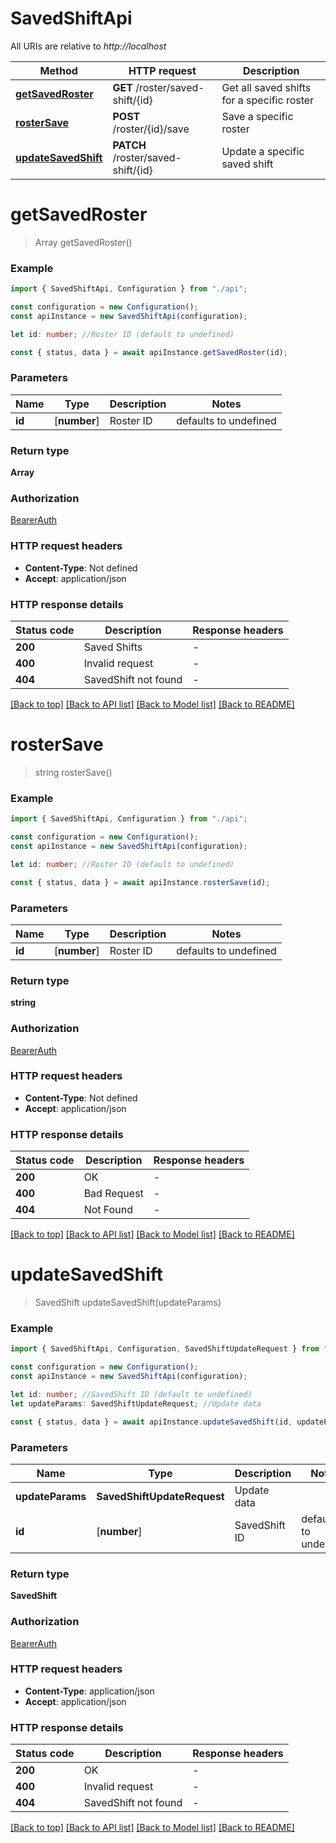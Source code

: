 # SavedShiftApi

All URIs are relative to _http://localhost_

| Method                                    | HTTP request                       | Description                                |
| ----------------------------------------- | ---------------------------------- | ------------------------------------------ |
| [**getSavedRoster**](#getsavedroster)     | **GET** /roster/saved-shift/{id}   | Get all saved shifts for a specific roster |
| [**rosterSave**](#rostersave)             | **POST** /roster/{id}/save         | Save a specific roster                     |
| [**updateSavedShift**](#updatesavedshift) | **PATCH** /roster/saved-shift/{id} | Update a specific saved shift              |

# **getSavedRoster**

> Array<SavedShift> getSavedRoster()

### Example

```typescript
import { SavedShiftApi, Configuration } from "./api";

const configuration = new Configuration();
const apiInstance = new SavedShiftApi(configuration);

let id: number; //Roster ID (default to undefined)

const { status, data } = await apiInstance.getSavedRoster(id);
```

### Parameters

| Name   | Type         | Description | Notes                 |
| ------ | ------------ | ----------- | --------------------- |
| **id** | [**number**] | Roster ID   | defaults to undefined |

### Return type

**Array<SavedShift>**

### Authorization

[BearerAuth](../README.md#BearerAuth)

### HTTP request headers

- **Content-Type**: Not defined
- **Accept**: application/json

### HTTP response details

| Status code | Description          | Response headers |
| ----------- | -------------------- | ---------------- |
| **200**     | Saved Shifts         | -                |
| **400**     | Invalid request      | -                |
| **404**     | SavedShift not found | -                |

[[Back to top]](#) [[Back to API list]](../README.md#documentation-for-api-endpoints) [[Back to Model list]](../README.md#documentation-for-models) [[Back to README]](../README.md)

# **rosterSave**

> string rosterSave()

### Example

```typescript
import { SavedShiftApi, Configuration } from "./api";

const configuration = new Configuration();
const apiInstance = new SavedShiftApi(configuration);

let id: number; //Roster ID (default to undefined)

const { status, data } = await apiInstance.rosterSave(id);
```

### Parameters

| Name   | Type         | Description | Notes                 |
| ------ | ------------ | ----------- | --------------------- |
| **id** | [**number**] | Roster ID   | defaults to undefined |

### Return type

**string**

### Authorization

[BearerAuth](../README.md#BearerAuth)

### HTTP request headers

- **Content-Type**: Not defined
- **Accept**: application/json

### HTTP response details

| Status code | Description | Response headers |
| ----------- | ----------- | ---------------- |
| **200**     | OK          | -                |
| **400**     | Bad Request | -                |
| **404**     | Not Found   | -                |

[[Back to top]](#) [[Back to API list]](../README.md#documentation-for-api-endpoints) [[Back to Model list]](../README.md#documentation-for-models) [[Back to README]](../README.md)

# **updateSavedShift**

> SavedShift updateSavedShift(updateParams)

### Example

```typescript
import { SavedShiftApi, Configuration, SavedShiftUpdateRequest } from "./api";

const configuration = new Configuration();
const apiInstance = new SavedShiftApi(configuration);

let id: number; //SavedShift ID (default to undefined)
let updateParams: SavedShiftUpdateRequest; //Update data

const { status, data } = await apiInstance.updateSavedShift(id, updateParams);
```

### Parameters

| Name             | Type                        | Description   | Notes                 |
| ---------------- | --------------------------- | ------------- | --------------------- |
| **updateParams** | **SavedShiftUpdateRequest** | Update data   |                       |
| **id**           | [**number**]                | SavedShift ID | defaults to undefined |

### Return type

**SavedShift**

### Authorization

[BearerAuth](../README.md#BearerAuth)

### HTTP request headers

- **Content-Type**: application/json
- **Accept**: application/json

### HTTP response details

| Status code | Description          | Response headers |
| ----------- | -------------------- | ---------------- |
| **200**     | OK                   | -                |
| **400**     | Invalid request      | -                |
| **404**     | SavedShift not found | -                |

[[Back to top]](#) [[Back to API list]](../README.md#documentation-for-api-endpoints) [[Back to Model list]](../README.md#documentation-for-models) [[Back to README]](../README.md)

